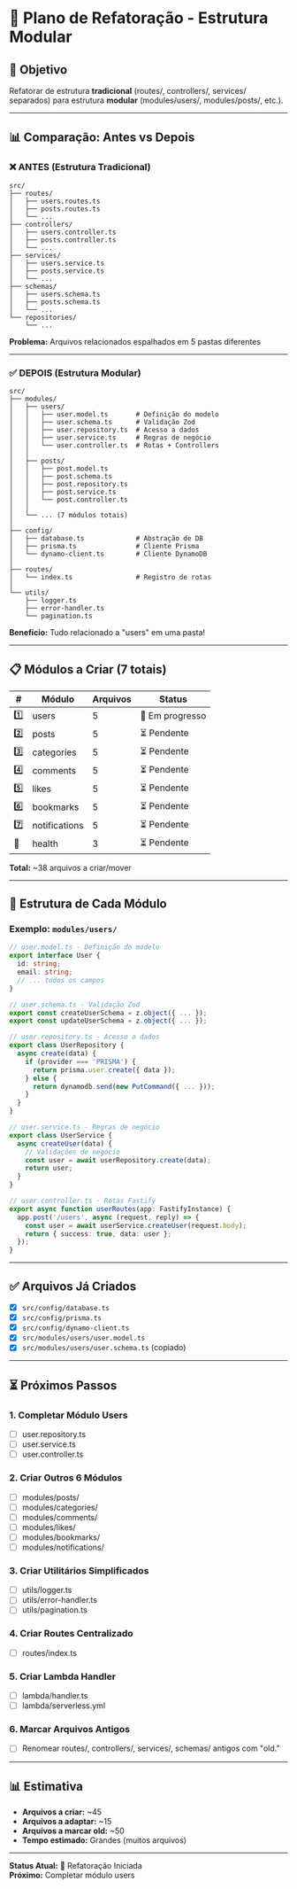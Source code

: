# 🔄 Plano de Refatoração - Estrutura Modular

## 🎯 Objetivo

Refatorar de estrutura **tradicional** (routes/, controllers/, services/ separados) para estrutura **modular** (modules/users/, modules/posts/, etc.).

---

## 📊 Comparação: Antes vs Depois

### ❌ ANTES (Estrutura Tradicional)
```
src/
├── routes/
│   ├── users.routes.ts
│   ├── posts.routes.ts
│   └── ...
├── controllers/
│   ├── users.controller.ts
│   ├── posts.controller.ts
│   └── ...
├── services/
│   ├── users.service.ts
│   ├── posts.service.ts
│   └── ...
├── schemas/
│   ├── users.schema.ts
│   ├── posts.schema.ts
│   └── ...
└── repositories/
    └── ...
```

**Problema:** Arquivos relacionados espalhados em 5 pastas diferentes

---

### ✅ DEPOIS (Estrutura Modular)
```
src/
├── modules/
│   ├── users/
│   │   ├── user.model.ts       # Definição do modelo
│   │   ├── user.schema.ts      # Validação Zod
│   │   ├── user.repository.ts  # Acesso a dados
│   │   ├── user.service.ts     # Regras de negócio
│   │   └── user.controller.ts  # Rotas + Controllers
│   │
│   ├── posts/
│   │   ├── post.model.ts
│   │   ├── post.schema.ts
│   │   ├── post.repository.ts
│   │   ├── post.service.ts
│   │   └── post.controller.ts
│   │
│   └── ... (7 módulos totais)
│
├── config/
│   ├── database.ts             # Abstração de DB
│   ├── prisma.ts               # Cliente Prisma
│   └── dynamo-client.ts        # Cliente DynamoDB
│
├── routes/
│   └── index.ts                # Registro de rotas
│
└── utils/
    ├── logger.ts
    ├── error-handler.ts
    └── pagination.ts
```

**Benefício:** Tudo relacionado a "users" em uma pasta!

---

## 📋 Módulos a Criar (7 totais)

| # | Módulo | Arquivos | Status |
|---|---|---|---|
| 1️⃣ | users | 5 | 🔄 Em progresso |
| 2️⃣ | posts | 5 | ⏳ Pendente |
| 3️⃣ | categories | 5 | ⏳ Pendente |
| 4️⃣ | comments | 5 | ⏳ Pendente |
| 5️⃣ | likes | 5 | ⏳ Pendente |
| 6️⃣ | bookmarks | 5 | ⏳ Pendente |
| 7️⃣ | notifications | 5 | ⏳ Pendente |
| 🏥 | health | 3 | ⏳ Pendente |

**Total:** ~38 arquivos a criar/mover

---

## 🔧 Estrutura de Cada Módulo

### Exemplo: `modules/users/`

```typescript
// user.model.ts - Definição do modelo
export interface User {
  id: string;
  email: string;
  // ... todos os campos
}

// user.schema.ts - Validação Zod
export const createUserSchema = z.object({ ... });
export const updateUserSchema = z.object({ ... });

// user.repository.ts - Acesso a dados
export class UserRepository {
  async create(data) {
    if (provider === 'PRISMA') {
      return prisma.user.create({ data });
    } else {
      return dynamodb.send(new PutCommand({ ... }));
    }
  }
}

// user.service.ts - Regras de negócio
export class UserService {
  async createUser(data) {
    // Validações de negócio
    const user = await userRepository.create(data);
    return user;
  }
}

// user.controller.ts - Rotas Fastify
export async function userRoutes(app: FastifyInstance) {
  app.post('/users', async (request, reply) => {
    const user = await userService.createUser(request.body);
    return { success: true, data: user };
  });
}
```

---

## ✅ Arquivos Já Criados

- [x] `src/config/database.ts`
- [x] `src/config/prisma.ts`
- [x] `src/config/dynamo-client.ts`
- [x] `src/modules/users/user.model.ts`
- [x] `src/modules/users/user.schema.ts` (copiado)

---

## ⏳ Próximos Passos

### 1. Completar Módulo Users
- [ ] user.repository.ts
- [ ] user.service.ts
- [ ] user.controller.ts

### 2. Criar Outros 6 Módulos
- [ ] modules/posts/
- [ ] modules/categories/
- [ ] modules/comments/
- [ ] modules/likes/
- [ ] modules/bookmarks/
- [ ] modules/notifications/

### 3. Criar Utilitários Simplificados
- [ ] utils/logger.ts
- [ ] utils/error-handler.ts
- [ ] utils/pagination.ts

### 4. Criar Routes Centralizado
- [ ] routes/index.ts

### 5. Criar Lambda Handler
- [ ] lambda/handler.ts
- [ ] lambda/serverless.yml

### 6. Marcar Arquivos Antigos
- [ ] Renomear routes/, controllers/, services/, schemas/ antigos com "old."

---

## 📊 Estimativa

- **Arquivos a criar:** ~45
- **Arquivos a adaptar:** ~15
- **Arquivos a marcar old:** ~50
- **Tempo estimado:** Grandes (muitos arquivos)

---

**Status Atual:** 🔄 Refatoração Iniciada  
**Próximo:** Completar módulo users

